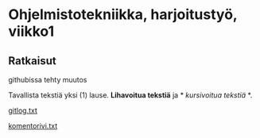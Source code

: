 # Ohjelmistotekniikka, harjoitustyö, viikko1

## Ratkaisut

githubissa tehty muutos

Tavallista tekstiä yksi (1) lause. **Lihavoitua tekstiä** ja * *kursivoitua tekstiä* *.	

[gitlog.txt](laskarit/viikko1/gitlog.txt)

[komentorivi.txt](laskarit/viikko1/komentorivi.txt)
